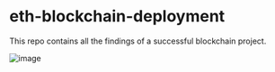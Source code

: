 # eth-blockchain-deployment
This repo contains all the findings of a successful blockchain project.

![image](https://user-images.githubusercontent.com/37605427/132278680-a5c29822-e537-4a66-bd47-c9653e0b9aa8.png)


